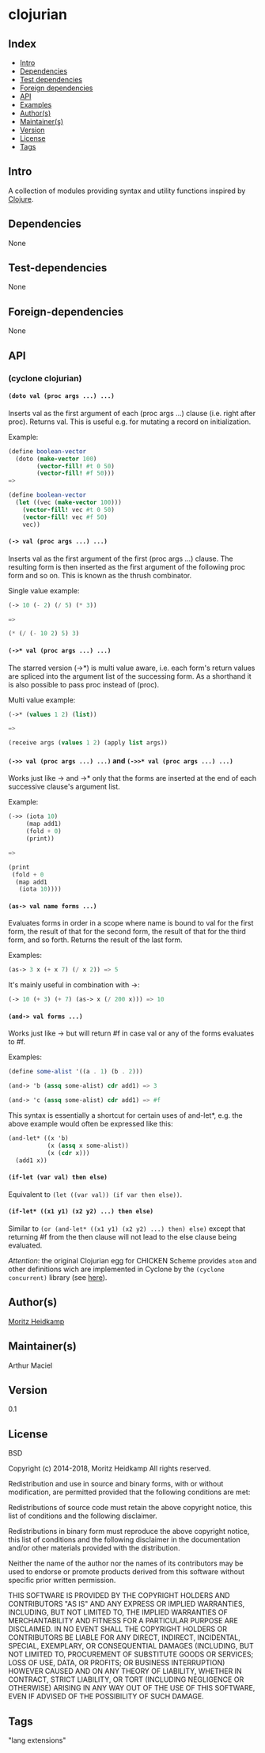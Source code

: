 # clojurian
## Index 
- [Intro](#Intro)
- [Dependencies](#Dependencies)
- [Test dependencies](#Test-dependencies)
- [Foreign dependencies](#Foreign-dependencies)
- [API](#API)
- [Examples](#Examples)
- [Author(s)](#Author(s))
- [Maintainer(s)](#Maintainer(s))
- [Version](#Version) 
- [License](#License) 
- [Tags](#Tags) 

## Intro 
A collection of modules providing syntax and utility functions inspired by [Clojure](https://clojure.com).

## Dependencies 
None

## Test-dependencies 
None

## Foreign-dependencies 
None

## API 

### (cyclone clojurian)

#### `(doto val (proc args ...) ...)` 

Inserts val as the first argument of each (proc args ...) clause (i.e. right after proc). Returns val. This is useful e.g. for mutating a record on initialization.

Example:
```scheme
(define boolean-vector
  (doto (make-vector 100)
        (vector-fill! #t 0 50)
        (vector-fill! #f 50)))
=>

(define boolean-vector
  (let ((vec (make-vector 100)))
    (vector-fill! vec #t 0 50)
    (vector-fill! vec #f 50)
    vec))
```

#### `(-> val (proc args ...) ...)`

Inserts val as the first argument of the first (proc args ...) clause. The resulting form is then inserted as the first argument of the following proc form and so on. This is known as the thrush combinator. 

Single value example:
```scheme
(-> 10 (- 2) (/ 5) (* 3))

=>

(* (/ (- 10 2) 5) 3)
```

#### `(->* val (proc args ...) ...)`

The starred version (->*) is multi value aware, i.e. each form's return values are spliced into the argument list of the successing form. As a shorthand it is also possible to pass proc instead of (proc).

Multi value example:

```scheme
(->* (values 1 2) (list))

=>

(receive args (values 1 2) (apply list args))
```

#### `(->> val (proc args ...) ...)` and `(->>* val (proc args ...) ...)`

Works just like -> and ->* only that the forms are inserted at the end of each successive clause's argument list.

Example:
```scheme
(->> (iota 10)
     (map add1)
     (fold + 0)
     (print))

=>

(print
 (fold + 0
  (map add1
   (iota 10))))
```

#### `(as-> val name forms ...)`

Evaluates forms in order in a scope where name is bound to val for the first form, the result of that for the second form, the result of that for the third form, and so forth. Returns the result of the last form.

Examples:
```scheme
(as-> 3 x (+ x 7) (/ x 2)) => 5
```
It's mainly useful in combination with ->:
```scheme
(-> 10 (+ 3) (+ 7) (as-> x (/ 200 x))) => 10
```

#### `(and-> val forms ...)`

Works just like -> but will return #f in case val or any of the forms evaluates to #f.

Examples:
```scheme
(define some-alist '((a . 1) (b . 2)))

(and-> 'b (assq some-alist) cdr add1) => 3

(and-> 'c (assq some-alist) cdr add1) => #f
```

This syntax is essentially a shortcut for certain uses of and-let*, e.g. the above example would often be expressed like this:

```scheme
(and-let* ((x 'b)
           (x (assq x some-alist))
           (x (cdr x)))
  (add1 x))
```

#### `(if-let (var val) then else)`

Equivalent to `(let ((var val)) (if var then else))`.

#### `(if-let* ((x1 y1) (x2 y2) ...) then else)` 

Similar to `(or (and-let* ((x1 y1) (x2 y2) ...) then) else)` except that returning #f from the then clause will not lead to the else clause being evaluated.

*Attention*: the original Clojurian egg for CHICKEN Scheme provides `atom` and other definitions wich are implemented in Cyclone by the `(cyclone concurrent)` library (see [here](http://justinethier.github.io/cyclone/docs/api/cyclone/concurrent)).

## Author(s)
[Moritz Heidkamp](http://wiki.call-cc.org/users/moritz-heidkamp)

## Maintainer(s) 
Arthur Maciel <arthurmaciel at gmail dot com>

## Version 
0.1

## License 
BSD

Copyright (c) 2014-2018, Moritz Heidkamp
All rights reserved.

Redistribution and use in source and binary forms, with or without
modification, are permitted provided that the following conditions are
met:

Redistributions of source code must retain the above copyright
notice, this list of conditions and the following disclaimer.

Redistributions in binary form must reproduce the above copyright
notice, this list of conditions and the following disclaimer in the
documentation and/or other materials provided with the distribution.

Neither the name of the author nor the names of its contributors may
be used to endorse or promote products derived from this software
without specific prior written permission.

THIS SOFTWARE IS PROVIDED BY THE COPYRIGHT HOLDERS AND CONTRIBUTORS
"AS IS" AND ANY EXPRESS OR IMPLIED WARRANTIES, INCLUDING, BUT NOT
LIMITED TO, THE IMPLIED WARRANTIES OF MERCHANTABILITY AND FITNESS
FOR A PARTICULAR PURPOSE ARE DISCLAIMED. IN NO EVENT SHALL THE
COPYRIGHT HOLDERS OR CONTRIBUTORS BE LIABLE FOR ANY DIRECT,
INDIRECT, INCIDENTAL, SPECIAL, EXEMPLARY, OR CONSEQUENTIAL DAMAGES
(INCLUDING, BUT NOT LIMITED TO, PROCUREMENT OF SUBSTITUTE GOODS OR
SERVICES; LOSS OF USE, DATA, OR PROFITS; OR BUSINESS INTERRUPTION)
HOWEVER CAUSED AND ON ANY THEORY OF LIABILITY, WHETHER IN CONTRACT,
STRICT LIABILITY, OR TORT (INCLUDING NEGLIGENCE OR OTHERWISE)
ARISING IN ANY WAY OUT OF THE USE OF THIS SOFTWARE, EVEN IF ADVISED
OF THE POSSIBILITY OF SUCH DAMAGE.

## Tags 
"lang extensions"

